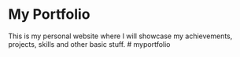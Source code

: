 # My Portfolio

This is my personal website where I will showcase my achievements, projects, skills and other basic stuff.
#   m y p o r t f o l i o  
 